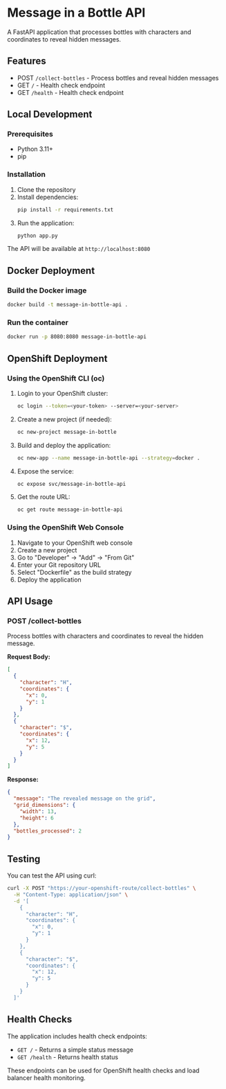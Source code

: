 # Message in a Bottle API

A FastAPI application that processes bottles with characters and coordinates to reveal hidden messages.

## Features

- POST `/collect-bottles` - Process bottles and reveal hidden messages
- GET `/` - Health check endpoint
- GET `/health` - Health check endpoint

## Local Development

### Prerequisites

- Python 3.11+
- pip

### Installation

1. Clone the repository
2. Install dependencies:
   ```bash
   pip install -r requirements.txt
   ```
3. Run the application:
   ```bash
   python app.py
   ```

The API will be available at `http://localhost:8080`

## Docker Deployment

### Build the Docker image

```bash
docker build -t message-in-bottle-api .
```

### Run the container

```bash
docker run -p 8080:8080 message-in-bottle-api
```

## OpenShift Deployment

### Using the OpenShift CLI (oc)

1. Login to your OpenShift cluster:
   ```bash
   oc login --token=<your-token> --server=<your-server>
   ```

2. Create a new project (if needed):
   ```bash
   oc new-project message-in-bottle
   ```

3. Build and deploy the application:
   ```bash
   oc new-app --name message-in-bottle-api --strategy=docker .
   ```

4. Expose the service:
   ```bash
   oc expose svc/message-in-bottle-api
   ```

5. Get the route URL:
   ```bash
   oc get route message-in-bottle-api
   ```

### Using the OpenShift Web Console

1. Navigate to your OpenShift web console
2. Create a new project
3. Go to "Developer" → "Add" → "From Git"
4. Enter your Git repository URL
5. Select "Dockerfile" as the build strategy
6. Deploy the application

## API Usage

### POST /collect-bottles

Process bottles with characters and coordinates to reveal the hidden message.

**Request Body:**
```json
[
  {
    "character": "H",
    "coordinates": {
      "x": 0,
      "y": 1
    }
  },
  {
    "character": "$",
    "coordinates": {
      "x": 12,
      "y": 5
    }
  }
]
```

**Response:**
```json
{
  "message": "The revealed message on the grid",
  "grid_dimensions": {
    "width": 13,
    "height": 6
  },
  "bottles_processed": 2
}
```

## Testing

You can test the API using curl:

```bash
curl -X POST "https://your-openshift-route/collect-bottles" \
  -H "Content-Type: application/json" \
  -d '[
    {
      "character": "H",
      "coordinates": {
        "x": 0,
        "y": 1
      }
    },
    {
      "character": "$",
      "coordinates": {
        "x": 12,
        "y": 5
      }
    }
  ]'
```

## Health Checks

The application includes health check endpoints:

- `GET /` - Returns a simple status message
- `GET /health` - Returns health status

These endpoints can be used for OpenShift health checks and load balancer health monitoring. 